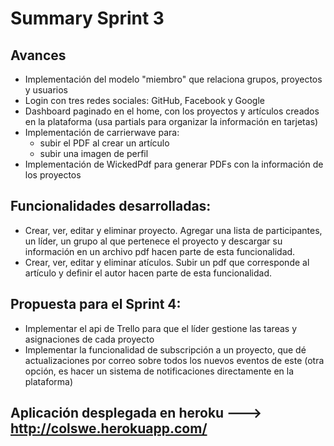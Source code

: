 # Summary Sprint 3
## Avances
  * Implementación del modelo "miembro" que relaciona grupos, proyectos y usuarios
  * Login con tres redes sociales: GitHub, Facebook y Google
  * Dashboard paginado en el home, con los proyectos y artículos creados en la plataforma (usa partials para organizar la información en tarjetas)
  * Implementación de carrierwave para:
    * subir el PDF al crear un artículo
    * subir una imagen de perfil
  * Implementación de WickedPdf para generar PDFs con la información de los proyectos

## Funcionalidades desarrolladas:
* Crear, ver, editar y eliminar proyecto. Agregar una lista de participantes, un líder, un grupo al que pertenece el proyecto y descargar su información en un archivo pdf hacen parte de esta funcionalidad.
* Crear, ver, editar y eliminar atículos. Subir un pdf que corresponde al artículo y definir el autor hacen parte de esta funcionalidad.

## Propuesta para el Sprint 4:
* Implementar el api de Trello para que el líder gestione las tareas y asignaciones de cada proyecto
* Implementar la funcionalidad de subscripción a un proyecto, que dé actualizaciones por correo sobre todos los nuevos eventos de este (otra opción, es hacer un sistema de notificaciones directamente en la plataforma)

## Aplicación desplegada en heroku ---> http://colswe.herokuapp.com/
